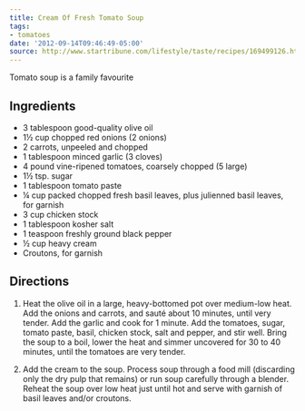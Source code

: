 ```yaml
---
title: Cream Of Fresh Tomato Soup
tags:
- tomatoes
date: '2012-09-14T09:46:49-05:00'
source: http://www.startribune.com/lifestyle/taste/recipes/169499126.html
---
```

Tomato soup is a family favourite


## Ingredients
* 3 tablespoon good-quality olive oil
* 1&frac12; cup chopped red onions (2 onions)
* 2 carrots, unpeeled and chopped
* 1 tablespoon minced garlic (3 cloves)
* 4 pound vine-ripened tomatoes, coarsely chopped (5 large)
* 1&frac12; tsp. sugar
* 1 tablespoon tomato paste
* &frac14; cup packed chopped fresh basil leaves, plus julienned basil leaves, for garnish
* 3 cup chicken stock
* 1 tablespoon kosher salt
* 1 teaspoon freshly ground black pepper
* &frac12; cup heavy cream
* Croutons, for garnish


## Directions

1.  Heat the olive oil in a large, heavy-bottomed pot over medium-low heat. Add the onions and carrots, and sauté about 10 minutes, until very tender. Add the garlic and cook for 1 minute. Add the tomatoes, sugar, tomato paste, basil, chicken stock, salt and pepper, and stir well. Bring the soup to a boil, lower the heat and simmer uncovered for 30 to 40 minutes, until the tomatoes are very tender.

1.  Add the cream to the soup. Process soup through a food mill (discarding only the dry pulp that remains) or run soup carefully through a blender. Reheat the soup over low heat just until hot and serve with garnish of basil leaves and/or croutons.



